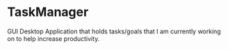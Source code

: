# TaskManager
GUI Desktop Application that holds tasks/goals that I am currently working on to help increase productivity.
